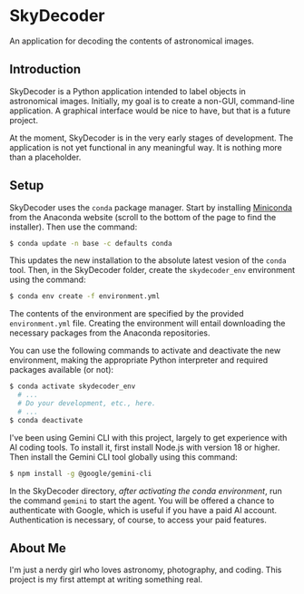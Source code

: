 # SkyDecoder

An application for decoding the contents of astronomical images.

## Introduction

SkyDecoder is a Python application intended to label objects in astronomical images. Initially,
my goal is to create a non-GUI, command-line application. A graphical interface would be nice to
have, but that is a future project.

At the moment, SkyDecoder is in the very early stages of development. The application is not yet
functional in any meaningful way. It is nothing more than a placeholder.

## Setup

SkyDecoder uses the `conda` package manager. Start by installing
[Miniconda](https://www.anaconda.com/download) from the Anaconda website (scroll to the bottom
of the page to find the installer). Then use the command:

```bash
$ conda update -n base -c defaults conda
```

This updates the new installation to the absolute latest vesion of the `conda` tool. Then, in
the SkyDecoder folder, create the `skydecoder_env` environment using the command:

```bash
$ conda env create -f environment.yml
```

The contents of the environment are specified by the provided `environment.yml` file. Creating
the environment will entail downloading the necessary packages from the Anaconda repositories.

You can use the following commands to activate and deactivate the new environment, making the
appropriate Python interpreter and required packages available (or not):

```bash
$ conda activate skydecoder_env
  # ...
  # Do your development, etc., here.
  # ...
$ conda deactivate
```

I've been using Gemini CLI with this project, largely to get experience with AI coding tools. To
install it, first install Node.js with version 18 or higher. Then install the Gemini CLI tool
globally using this command:

```bash
$ npm install -g @google/gemini-cli
```

In the SkyDecoder directory, *after activating the conda environment*, run the command `gemini`
to start the agent. You will be offered a chance to authenticate with Google, which is useful if
you have a paid AI account. Authentication is necessary, of course, to access your paid
features.

## About Me

I'm just a nerdy girl who loves astronomy, photography, and coding. This project is my first
attempt at writing something real.
